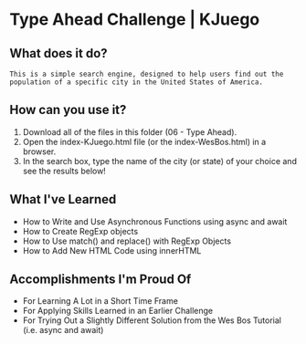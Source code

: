 # Type Ahead Challenge | KJuego

## What does it do?
    This is a simple search engine, designed to help users find out the population of a specific city in the United States of America.

## How can you use it?
1. Download all of the files in this folder (06 - Type Ahead).
2. Open the index-KJuego.html file (or the index-WesBos.html) in a browser.
3. In the search box, type the name of the city (or state) of your choice and see the results below!

## What I've Learned
- How to Write and Use Asynchronous Functions using async and await
- How to Create RegExp objects
- How to Use match() and replace() with RegExp Objects
- How to Add New HTML Code using innerHTML

## Accomplishments I'm Proud Of
- For Learning A Lot in a Short Time Frame
- For Applying Skills Learned in an Earlier Challenge
- For Trying Out a Slightly Different Solution from the Wes Bos Tutorial (i.e. async and await)
